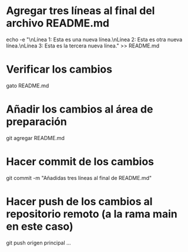 # Agregar tres líneas al final del archivo README.md
echo -e "\nLínea 1: Esta es una nueva línea.\nLínea 2: Esta es otra nueva línea.\nLínea 3: Esta es la tercera nueva línea." >> README.md

# Verificar los cambios
gato README.md

# Añadir los cambios al área de preparación
git agregar README.md

# Hacer commit de los cambios
git commit -m "Añadidas tres líneas al final de README.md"

# Hacer push de los cambios al repositorio remoto (a la rama main en este caso)
git push origen principal
 ...

<!---
zoujair/zoujair is a ✨ special ✨ repository because its `README.md` (this file) appears on your GitHub profile.
You can click the Preview link to take a look at your changes.
--->
